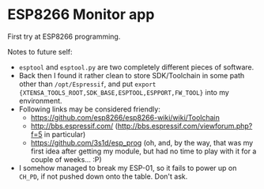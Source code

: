 ESP8266 Monitor app
===================

First try at ESP8266 programming.

Notes to future self:
 - `esptool` and `esptool.py` are two completely different pieces of software.
 - Back then I found it rather clean to store SDK/Toolchain in some path other
   than `/opt/Espressif`, and put `export {XTENSA_TOOLS_ROOT,SDK_BASE,ESPTOOL,ESPPORT,FW_TOOL}`
   into my environment.
 - Following links may be considered friendly:
    - https://github.com/esp8266/esp8266-wiki/wiki/Toolchain
    - http://bbs.espressif.com/ (http://bbs.espressif.com/viewforum.php?f=5 in
      particular)
    - https://github.com/3s1d/esp_prog (oh, and, by the way, that was my first
      idea after getting my module, but had no time to play with it for a couple
      of weeks... :P)
 - I somehow managed to break my ESP-01, so it fails to power up on `CH_PD`, if
   not pushed down onto the table. Don't ask.
